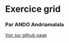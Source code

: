 # Exercice grid
### Par ANDO Andriamalala
[Voir sur github page](https://andriamalala5056.github.io/Exo-grid/)
